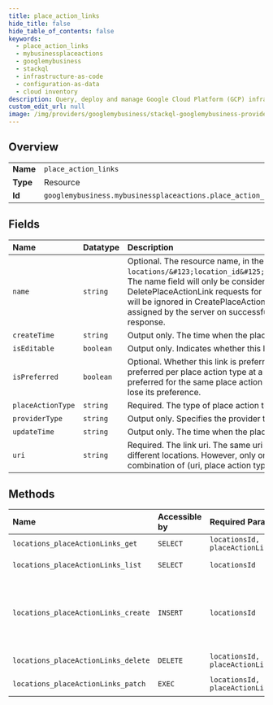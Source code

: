 ```yaml
---
title: place_action_links
hide_title: false
hide_table_of_contents: false
keywords:
  - place_action_links
  - mybusinessplaceactions
  - googlemybusiness    
  - stackql
  - infrastructure-as-code
  - configuration-as-data
  - cloud inventory
description: Query, deploy and manage Google Cloud Platform (GCP) infrastructure and resources using SQL
custom_edit_url: null
image: /img/providers/googlemybusiness/stackql-googlemybusiness-provider-featured-image.png
---
```

  
    

## Overview
<table><tbody>
<tr><td><b>Name</b></td><td><code>place_action_links</code></td></tr>
<tr><td><b>Type</b></td><td>Resource</td></tr>
<tr><td><b>Id</b></td><td><code>googlemybusiness.mybusinessplaceactions.place_action_links</code></td></tr>
</tbody></table>

## Fields
| Name | Datatype | Description |
|:-----|:---------|:------------|
| `name` | `string` | Optional. The resource name, in the format `locations/&#123;location_id&#125;/placeActionLinks/&#123;place_action_link_id&#125;`. The name field will only be considered in UpdatePlaceActionLink and DeletePlaceActionLink requests for updating and deleting links respectively. However, it will be ignored in CreatePlaceActionLink request, where `place_action_link_id` will be assigned by the server on successful creation of a new link and returned as part of the response. |
| `createTime` | `string` | Output only. The time when the place action link was created. |
| `isEditable` | `boolean` | Output only. Indicates whether this link can be edited by the client. |
| `isPreferred` | `boolean` | Optional. Whether this link is preferred by the merchant. Only one link can be marked as preferred per place action type at a location. If a future request marks a different link as preferred for the same place action type, then the current preferred link (if any exists) will lose its preference. |
| `placeActionType` | `string` | Required. The type of place action that can be performed using this link. |
| `providerType` | `string` | Output only. Specifies the provider type. |
| `updateTime` | `string` | Output only. The time when the place action link was last modified. |
| `uri` | `string` | Required. The link uri. The same uri can be reused for different action types across different locations. However, only one place action link is allowed for each unique combination of (uri, place action type, location). |
## Methods
| Name | Accessible by | Required Params | Description |
|:-----|:--------------|:----------------|:------------|
| `locations_placeActionLinks_get` | `SELECT` | `locationsId, placeActionLinksId` | Gets the specified place action link. |
| `locations_placeActionLinks_list` | `SELECT` | `locationsId` | Lists the place action links for the specified location. |
| `locations_placeActionLinks_create` | `INSERT` | `locationsId` | Creates a place action link associated with the specified location, and returns it. The request is considered duplicate if the `parent`, `place_action_link.uri` and `place_action_link.place_action_type` are the same as a previous request. |
| `locations_placeActionLinks_delete` | `DELETE` | `locationsId, placeActionLinksId` | Deletes a place action link from the specified location. |
| `locations_placeActionLinks_patch` | `EXEC` | `locationsId, placeActionLinksId` | Updates the specified place action link and returns it. |
